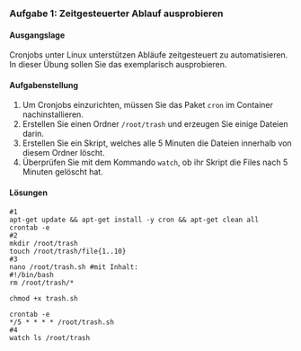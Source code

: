 ### Aufgabe 1: Zeitgesteuerter Ablauf ausprobieren
#### Ausgangslage
Cronjobs unter Linux unterstützen Abläufe zeitgesteuert zu automatisieren.
In dieser Übung sollen Sie das exemplarisch ausprobieren.

#### Aufgabenstellung
1. Um Cronjobs einzurichten, müssen Sie das Paket `cron` im Container 
nachinstallieren.
2. Erstellen Sie einen Ordner `/root/trash` und erzeugen Sie einige
   Dateien darin. 
3. Erstellen Sie ein Skript, welches alle 5 Minuten
   die Dateien innerhalb von diesem Ordner löscht. 
4. Überprüfen Sie mit dem Kommando `watch`, ob ihr Skript die Files nach 5 Minuten
   gelöscht hat.

#### Lösungen
```
#1
apt-get update && apt-get install -y cron && apt-get clean all
crontab -e
#2
mkdir /root/trash
touch /root/trash/file{1..10}
#3
nano /root/trash.sh #mit Inhalt:
#!/bin/bash
rm /root/trash/*

chmod +x trash.sh

crontab -e
*/5 * * * * /root/trash.sh
#4
watch ls /root/trash  
```
